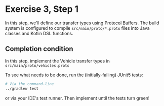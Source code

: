 # Exercise 3, Step 1

In this step, we'll define our transfer types using
[Protocol Buffers](https://protobuf.dev/programming-guides/proto3/).
The build system is configured to compile `src/main/proto/*.proto`
files into Java classes and Kotlin DSL functions.

## Completion condition

In this step, implement the Vehicle transfer types in `src/main/proto/vehicles.proto`

To see what needs to be done, run the (initially-failing) JUnit5 tests:

``` bash
# Via the command-line
../gradlew test
```

or via your IDE's test runner.  Then implement until the tests turn green!